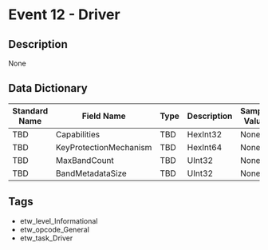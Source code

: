# Event 12 - Driver

## Description
None

## Data Dictionary
|Standard Name|Field Name|Type|Description|Sample Value|
|---|---|---|---|---|
|TBD|Capabilities|TBD|HexInt32|None|None|
|TBD|KeyProtectionMechanism|TBD|HexInt64|None|None|
|TBD|MaxBandCount|TBD|UInt32|None|None|
|TBD|BandMetadataSize|TBD|UInt32|None|None|

## Tags
* etw_level_Informational
* etw_opcode_General
* etw_task_Driver